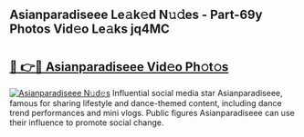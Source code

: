 ## Asianparadiseee Le𝚊k𝚎d N𝚞𝚍es - Part-69y Photos Vid𝚎o Le𝚊ks jq4MC

# <h2><a href="http://fbg2hvm.evod.top/?m=Asianparadiseee">🔗 👉🔴 Asianparadiseee Vid𝚎o Ph𝚘t𝚘s</a></h2>

[![Asianparadiseee N𝚞d𝚎s](https://i.imgur.com/8V9OHl7.gif)](http://fbg2hvm.evod.top/?m=Asianparadiseee)
Influential social media star Asianparadiseee, famous for sharing lifestyle and dance-themed content, including dance trend performances and mini vlogs. Public figures Asianparadiseee can use their influence to promote social change. 
